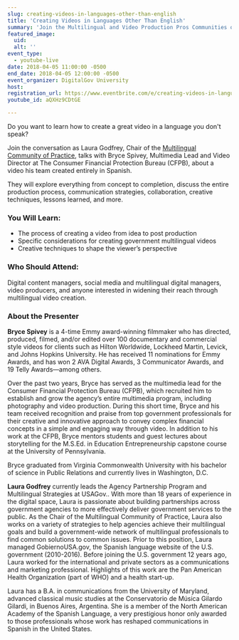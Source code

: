 ```yaml
---
slug: creating-videos-in-languages-other-than-english
title: 'Creating Videos in Languages Other Than English'
summary: 'Join the Multilingual and Video Production Pros Communities of Practice for a talk about a video the CFPB created, for a Spanish speaking audience.'
featured_image: 
  uid: 
  alt: ''
event_type: 
  - youtube-live
date: 2018-04-05 11:00:00 -0500
end_date: 2018-04-05 12:00:00 -0500
event_organizer: DigitalGov University
host: 
registration_url: https://www.eventbrite.com/e/creating-videos-in-languages-other-than-english-registration-44340580871
youtube_id: aQXHz9CDtGE

---
```


Do you want to learn how to create a great video in a language you don't speak?
 
Join the conversation as Laura Godfrey, Chair of the [Multilingual Community of Practice](https://www.digitalgov.gov/communities/multilingual/), talks with Bryce Spivey, Multimedia Lead and Video Director at The Consumer Financial Protection Bureau (CFPB), about a video his team created entirely in Spanish.
 
They will explore everything from concept to completion, discuss the entire production process, communication strategies, collaboration, creative techniques, lessons learned, and more.

### You Will Learn: 

- The process of creating a video from idea to post production 
- Specific considerations for creating government multilingual videos 
- Creative techniques to shape the viewer’s perspective

### Who Should Attend: 

Digital content managers, social media and multilingual digital managers, video producers, and anyone interested in widening their reach through multilingual video creation.

### About the Presenter
 
**Bryce Spivey** is a 4-time Emmy award-winning filmmaker who has directed, produced, filmed, and/or edited over 100 documentary and commercial style videos for clients such as Hilton Worldwide, Lockheed Martin, Levick, and Johns Hopkins University. He has received 11 nominations for Emmy Awards, and has won 2 AVA Digital Awards, 3 Communicator Awards, and 19 Telly Awards—among others. 

Over the past two years, Bryce has served as the multimedia lead for the Consumer Financial Protection Bureau (CFPB), which recruited him to establish and grow the agency’s entire multimedia program, including photography and video production. During this short time, Bryce and his team received recognition and praise from top government professionals for their creative and innovative approach to convey complex financial concepts in a simple and engaging way through video. In addition to his work at the CFPB, Bryce mentors students and guest lectures about storytelling for the M.S.Ed. in Education Entrepreneurship capstone course at the University of Pennsylvania. 

Bryce graduated from Virginia Commonwealth University with his bachelor of science in Public Relations and currently lives in Washington, D.C.

**Laura Godfrey** currently leads the Agency Partnership Program and Multilingual Strategies at USAGov.. With more than 18 years of experience in the digital space, Laura is passionate about building partnerships across government agencies to more effectively deliver government services to the public.  As the Chair of the Multilingual Community of Practice, Laura also works on a variety of strategies to help agencies achieve their multilingual goals and build a government-wide network of multilingual professionals to find common solutions to common issues. Prior to this position, Laura managed GobiernoUSA.gov, the Spanish language website of the U.S. government (2010-2016). Before joining the U.S. government 12 years ago, Laura worked for the international and private sectors as a communications and marketing professional. Highlights of this work are the Pan American Health Organization (part of WHO) and a health start-up.

Laura has a B.A. in communications from the University of Maryland, advanced classical music studies at the Conservatorio de Música Gilardo Gilardi, in Buenos Aires, Argentina.  She is a member of the North American Academy of the Spanish Language, a very prestigious honor only awarded to those professionals whose work has reshaped communications in Spanish in the United States.

